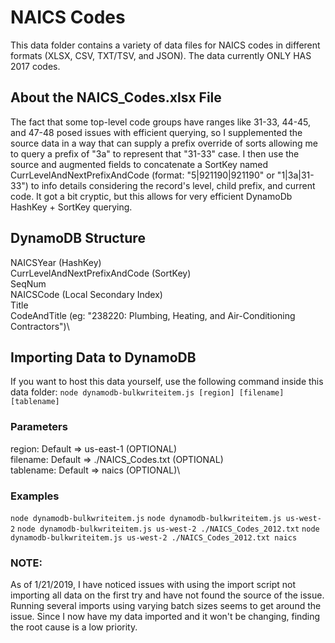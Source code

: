 # NAICS Codes
This data folder contains a variety of data files for NAICS codes in different formats (XLSX, CSV, TXT/TSV, and JSON). The data currently ONLY HAS 2017 codes.

## About the NAICS_Codes.xlsx File
The fact that some top-level code groups have ranges like 31-33, 44-45, and 47-48 posed issues with efficient querying, so I supplemented the source data in a way that can supply a prefix override of sorts allowing me to query a prefix of "3a" to represent that "31-33" case. I then use the source and augmented fields to concatenate a SortKey named CurrLevelAndNextPrefixAndCode (format: "5|921190|921190" or "1|3a|31-33") to info details considering the record's level, child prefix, and current code. It got a bit cryptic, but this allows for very efficient DynamoDb HashKey + SortKey querying.

## DynamoDB Structure
NAICSYear (HashKey)\
CurrLevelAndNextPrefixAndCode (SortKey)\
SeqNum\
NAICSCode (Local Secondary Index)\
Title\
CodeAndTitle (eg: "238220: Plumbing, Heating, and Air-Conditioning Contractors")\

## Importing Data to DynamoDB
If you want to host this data yourself, use the following command inside this data folder:
`node dynamodb-bulkwriteitem.js [region] [filename] [tablename]`

### Parameters
region: Default => us-east-1 (OPTIONAL)\
filename: Default => ./NAICS_Codes.txt (OPTIONAL)\
tablename: Default => naics (OPTIONAL)\

### Examples
`node dynamodb-bulkwriteitem.js`
`node dynamodb-bulkwriteitem.js us-west-2`
`node dynamodb-bulkwriteitem.js us-west-2 ./NAICS_Codes_2012.txt`
`node dynamodb-bulkwriteitem.js us-west-2 ./NAICS_Codes_2012.txt naics`

### NOTE:
As of 1/21/2019, I have noticed issues with using the import script not importing all data on the first try and have not found the source of the issue.  Running several imports using varying batch sizes seems to get around the issue.  Since I now have my data imported and it won't be changing, finding the root cause is a low priority.